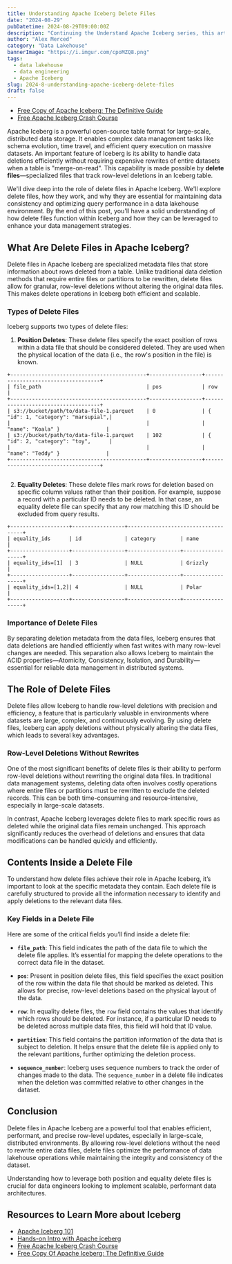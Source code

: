 ```yaml
---
title: Understanding Apache Iceberg Delete Files
date: "2024-08-29"
pubDatetime: 2024-08-29T09:00:00Z
description: "Continuing the Understand Apache Iceberg series, this article delves into the Manifest, a critical component of Apache Iceberg's architecture."
author: "Alex Merced"
category: "Data Lakehouse"
bannerImage: "https://i.imgur.com/cpoMZQ8.png"
tags:
  - data lakehouse
  - data engineering
  - Apache Iceberg
slug: 2024-8-understanding-apache-iceberg-delete-files
draft: false
---
```


- [Free Copy of Apache Iceberg: The Definitive Guide](https://hello.dremio.com/wp-apache-iceberg-the-definitive-guide-reg.html?utm_source=ev_external_blog&utm_medium=influencer&utm_campaign=deletefileblog&utm_content=alexmerced&utm_term=external_blog)
- [Free Apache Iceberg Crash Course](https://hello.dremio.com/webcast-an-apache-iceberg-lakehouse-crash-course-reg.html?utm_source=ev_external_blog&utm_medium=influencer&utm_campaign=deletefileblog&utm_content=alexmerced&utm_term=external_blog)

Apache Iceberg is a powerful open-source table format for large-scale, distributed data storage. It enables complex data management tasks like schema evolution, time travel, and efficient query execution on massive datasets. An important feature of Iceberg is its ability to handle data deletions efficiently without requiring expensive rewrites of entire datasets when a table is "merge-on-read". This capability is made possible by **delete files**—specialized files that track row-level deletions in an Iceberg table.

We'll dive deep into the role of delete files in Apache Iceberg. We'll explore delete files, how they work, and why they are essential for maintaining data consistency and optimizing query performance in a data lakehouse environment. By the end of this post, you'll have a solid understanding of how delete files function within Iceberg and how they can be leveraged to enhance your data management strategies.

## What Are Delete Files in Apache Iceberg?

Delete files in Apache Iceberg are specialized metadata files that store information about rows deleted from a table. Unlike traditional data deletion methods that require entire files or partitions to be rewritten, delete files allow for granular, row-level deletions without altering the original data files. This makes delete operations in Iceberg both efficient and scalable.

### Types of Delete Files

Iceberg supports two types of delete files:

1. **Position Deletes**: These delete files specify the exact position of rows within a data file that should be considered deleted. They are used when the physical location of the data (i.e., the row's position in the file) is known.

```
+--------------------------------------------+-----------------+------------------------------------+
| file_path                                  | pos             | row                                |
+--------------------------------------------+-----------------+------------------------------------+
| s3://bucket/path/to/data-file-1.parquet    | 0               | { "id": 1, "category": "marsupial",|
|                                            |                 |   "name": "Koala" }               |
| s3://bucket/path/to/data-file-1.parquet    | 102             | { "id": 2, "category": "toy",      |
|                                            |                 |   "name": "Teddy" }               |
+--------------------------------------------+-----------------+------------------------------------+


```

2. **Equality Deletes**: These delete files mark rows for deletion based on specific column values rather than their position. For example, suppose a record with a particular ID needs to be deleted. In that case, an equality delete file can specify that any row matching this ID should be excluded from query results.

```
+-------------------+-----------------+------------------------------------+
| equality_ids      | id              | category        | name             |
+-------------------+-----------------+-----------------+------------------+
| equality_ids=[1]  | 3               | NULL            | Grizzly          |
+-------------------+-----------------+-----------------+------------------+
| equality_ids=[1,2]| 4               | NULL            | Polar            |
+-------------------+-----------------+-----------------+------------------+

```

### Importance of Delete Files

By separating deletion metadata from the data files, Iceberg ensures that data deletions are handled efficiently when fast writes with many row-level changes are needed. This separation also allows Iceberg to maintain the ACID properties—Atomicity, Consistency, Isolation, and Durability—essential for reliable data management in distributed systems.

## The Role of Delete Files

Delete files allow Iceberg to handle row-level deletions with precision and efficiency, a feature that is particularly valuable in environments where datasets are large, complex, and continuously evolving. By using delete files, Iceberg can apply deletions without physically altering the data files, which leads to several key advantages.

### Row-Level Deletions Without Rewrites

One of the most significant benefits of delete files is their ability to perform row-level deletions without rewriting the original data files. In traditional data management systems, deleting data often involves costly operations where entire files or partitions must be rewritten to exclude the deleted records. This can be both time-consuming and resource-intensive, especially in large-scale datasets.

In contrast, Apache Iceberg leverages delete files to mark specific rows as deleted while the original data files remain unchanged. This approach significantly reduces the overhead of deletions and ensures that data modifications can be handled quickly and efficiently.

## Contents Inside a Delete File

To understand how delete files achieve their role in Apache Iceberg, it’s important to look at the specific metadata they contain. Each delete file is carefully structured to provide all the information necessary to identify and apply deletions to the relevant data files.

### Key Fields in a Delete File

Here are some of the critical fields you’ll find inside a delete file:

- **`file_path`**: This field indicates the path of the data file to which the delete file applies. It’s essential for mapping the delete operations to the correct data file in the dataset.

- **`pos`**: Present in position delete files, this field specifies the exact position of the row within the data file that should be marked as deleted. This allows for precise, row-level deletions based on the physical layout of the data.

- **`row`**: In equality delete files, the `row` field contains the values that identify which rows should be deleted. For instance, if a particular ID needs to be deleted across multiple data files, this field will hold that ID value.

- **`partition`**: This field contains the partition information of the data that is subject to deletion. It helps ensure that the delete file is applied only to the relevant partitions, further optimizing the deletion process.

- **`sequence_number`**: Iceberg uses sequence numbers to track the order of changes made to the data. The `sequence_number` in a delete file indicates when the deletion was committed relative to other changes in the dataset.

## Conclusion

Delete files in Apache Iceberg are a powerful tool that enables efficient, performant, and precise row-level updates, especially in large-scale, distributed environments. By allowing row-level deletions without the need to rewrite entire data files, delete files optimize the performance of data lakehouse operations while maintaining the integrity and consistency of the dataset.

Understanding how to leverage both position and equality delete files is crucial for data engineers looking to implement scalable, performant data architectures. 

## Resources to Learn More about Iceberg

- [Apache Iceberg 101](https://www.dremio.com/lakehouse-deep-dives/apache-iceberg-101/?utm_source=ev_external_blog&utm_medium=influencer&utm_campaign=deletefileblog&utm_content=alexmerced&utm_term=external_blog)
- [Hands-on Intro with Apache iceberg](https://www.dremio.com/blog/intro-to-dremio-nessie-and-apache-iceberg-on-your-laptop/?utm_source=ev_external_blog&utm_medium=influencer&utm_campaign=deletefileblog&utm_content=alexmerced&utm_term=external_blog)
- [Free Apache Iceberg Crash Course](https://hello.dremio.com/webcast-an-apache-iceberg-lakehouse-crash-course-reg.html?utm_source=ev_external_blog&utm_medium=influencer&utm_campaign=deletefileblog&utm_content=alexmerced&utm_term=external_blog)
- [Free Copy Of Apache Iceberg: The Definitive Guide](https://hello.dremio.com/wp-apache-iceberg-the-definitive-guide-reg.html?utm_source=ev_external_blog&utm_medium=influencer&utm_campaign=deletefileblog&utm_content=alexmerced&utm_term=external_blog)
